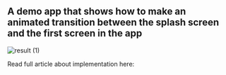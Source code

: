 A demo app that shows how to make an animated transition between the splash screen and the first screen in the app
-----------
![result (1)](https://github.com/user-attachments/assets/1028ac5b-6dcf-4761-9e6b-6d223bfd16cd)

Read full article about implementation here:
